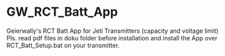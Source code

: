 # GW_RCT_Batt_App
Geierwally's RCT Batt App for Jeti Transmitters (capacity and voltage limit)
Pls. read pdf files in doku folder before installation and install the App over RCT_Batt_Setup.bat on your transmitter.
